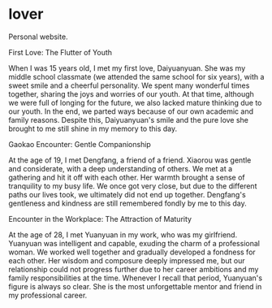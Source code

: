 # lover
Personal website.


First Love: The Flutter of Youth

When I was 15 years old, I met my first love, Daiyuanyuan. She was my middle school classmate (we attended the same school for six years), with a sweet smile and a cheerful personality. We spent many wonderful times together, sharing the joys and worries of our youth. At that time, although we were full of longing for the future, we also lacked mature thinking due to our youth. In the end, we parted ways because of our own academic and family reasons. Despite this, Daiyuanyuan's smile and the pure love she brought to me still shine in my memory to this day.


Gaokao Encounter: Gentle Companionship

At the age of 19, I met Dengfang, a friend of a friend. Xiaorou was gentle and considerate, with a deep understanding of others. We met at a gathering and hit it off with each other. Her warmth brought a sense of tranquility to my busy life. We once got very close, but due to the different paths our lives took, we ultimately did not end up together. Dengfang's gentleness and kindness are still remembered fondly by me to this day.


Encounter in the Workplace: The Attraction of Maturity

At the age of 28, I met Yuanyuan in my work, who was my girlfriend. Yuanyuan was intelligent and capable, exuding the charm of a professional woman. We worked well together and gradually developed a fondness for each other. Her wisdom and composure deeply impressed me, but our relationship could not progress further due to her career ambitions and my family responsibilities at the time. Whenever I recall that period, Yuanyuan's figure is always so clear. She is the most unforgettable mentor and friend in my professional career.
